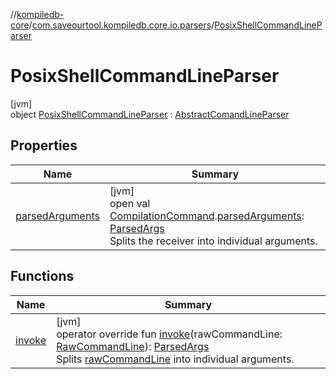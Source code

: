 //[kompiledb-core](../../../index.md)/[com.saveourtool.kompiledb.core.io.parsers](../index.md)/[PosixShellCommandLineParser](index.md)

# PosixShellCommandLineParser

[jvm]\
object [PosixShellCommandLineParser](index.md) : [AbstractComandLineParser](../-abstract-comand-line-parser/index.md)

## Properties

| Name | Summary |
|---|---|
| [parsedArguments](../../com.saveourtool.kompiledb.core.io/-command-line-parser/parsed-arguments.md) | [jvm]<br>open val [CompilationCommand](../../com.saveourtool.kompiledb.core/-compilation-command/index.md).[parsedArguments](../../com.saveourtool.kompiledb.core.io/-command-line-parser/parsed-arguments.md): [ParsedArgs](../../com.saveourtool.kompiledb.core.io/index.md#1743527040%2FClasslikes%2F-937334835)<br>Splits the receiver into individual arguments. |

## Functions

| Name | Summary |
|---|---|
| [invoke](../-abstract-comand-line-parser/invoke.md) | [jvm]<br>operator override fun [invoke](../-abstract-comand-line-parser/invoke.md)(rawCommandLine: [RawCommandLine](../../com.saveourtool.kompiledb.core.io/index.md#1075615255%2FClasslikes%2F-937334835)): [ParsedArgs](../../com.saveourtool.kompiledb.core.io/index.md#1743527040%2FClasslikes%2F-937334835)<br>Splits [rawCommandLine](../-abstract-comand-line-parser/invoke.md) into individual arguments. |
